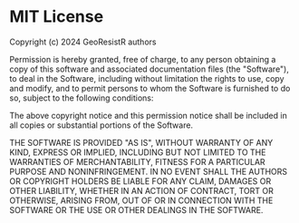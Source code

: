 # MIT License

Copyright (c) 2024 GeoResistR authors

Permission is hereby granted, free of charge, to any person obtaining a copy
of this software and associated documentation files (the "Software"), to deal
in the Software, including without limitation the rights
to use, copy and modify, and to permit persons to whom the Software is
furnished to do so, subject to the following conditions:

The above copyright notice and this permission notice shall be included in all
copies or substantial portions of the Software.

THE SOFTWARE IS PROVIDED "AS IS", WITHOUT WARRANTY OF ANY KIND, EXPRESS OR
IMPLIED, INCLUDING BUT NOT LIMITED TO THE WARRANTIES OF MERCHANTABILITY,
FITNESS FOR A PARTICULAR PURPOSE AND NONINFRINGEMENT. IN NO EVENT SHALL THE
AUTHORS OR COPYRIGHT HOLDERS BE LIABLE FOR ANY CLAIM, DAMAGES OR OTHER
LIABILITY, WHETHER IN AN ACTION OF CONTRACT, TORT OR OTHERWISE, ARISING FROM,
OUT OF OR IN CONNECTION WITH THE SOFTWARE OR THE USE OR OTHER DEALINGS IN THE
SOFTWARE.
